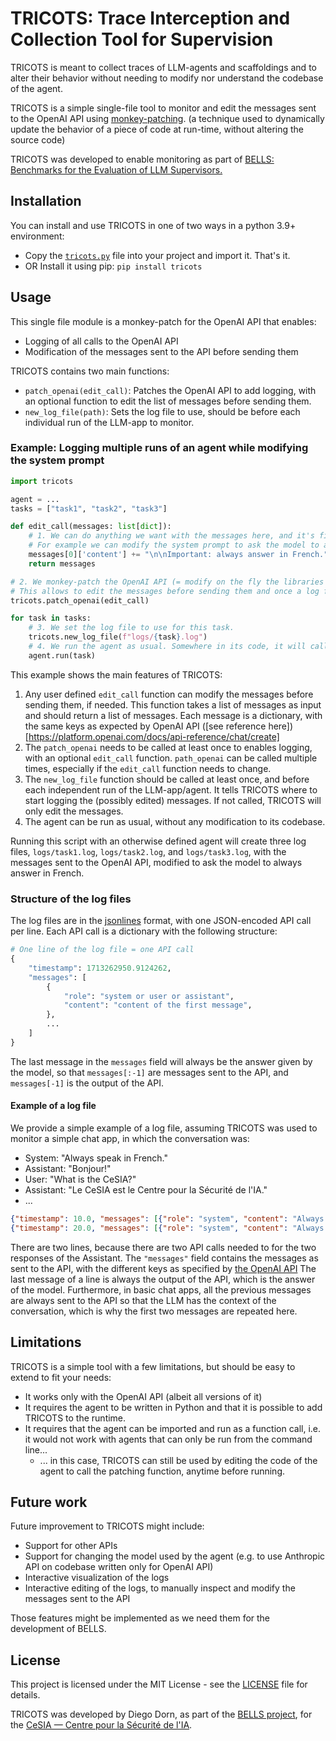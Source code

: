 # TRICOTS: Trace Interception and Collection Tool for Supervision

TRICOTS is meant to collect traces of LLM-agents and scaffoldings and to alter their behavior without needing to modify nor understand the codebase of the agent.

TRICOTS is a simple single-file tool to monitor and edit the messages sent to the OpenAI API using [monkey-patching](https://en.wikipedia.org/wiki/Monkey_patch).
(a technique used to dynamically update the behavior of a piece of code at run-time, without altering the source code)

TRICOTS was developed to enable monitoring as part of [BELLS: Benchmarks for the Evaluation of LLM Supervisors.](https://github.com/CentreSecuriteIA/BELLS)

## Installation

You can install and use TRICOTS in one of two ways in a python 3.9+ environment:
- Copy the [`tricots.py`](./src/tricots.py) file into your project and import it. That's it.
- OR Install it using pip: `pip install tricots`

## Usage

This single file module is a monkey-patch for the OpenAI API that enables:
- Logging of all calls to the OpenAI API
- Modification of the messages sent to the API before sending them

TRICOTS contains two main functions:
- `patch_openai(edit_call)`: Patches the OpenAI API to add logging, with an optional function to edit the list of messages before sending them.
- `new_log_file(path)`: Sets the log file to use, should be before each individual run of the LLM-app to monitor.

### Example: Logging multiple runs of an agent while modifying the system prompt

```python
import tricots

agent = ...
tasks = ["task1", "task2", "task3"]

def edit_call(messages: list[dict]):
    # 1. We can do anything we want with the messages here, and it's fine to modify the list in place.
    # For example we can modify the system prompt to ask the model to always answer in French:
    messages[0]['content'] += "\n\nImportant: always answer in French."
    return messages

# 2. We monkey-patch the OpenAI API (= modify on the fly the libraries of OpenAI library)
# This allows to edit the messages before sending them and once a log file is set, logging them to a file.
tricots.patch_openai(edit_call)

for task in tasks:
    # 3. We set the log file to use for this task.
    tricots.new_log_file(f"logs/{task}.log")
    # 4. We run the agent as usual. Somewhere in its code, it will call the (now patched) OpenAI API.
    agent.run(task)
```

This example shows the main features of TRICOTS:
1. Any user defined `edit_call` function can modify the messages before sending them, if needed. This function takes a list of messages as input and should return a list of messages. Each message is a dictionary, with the same keys as expected by OpenAI API ([see reference here])[https://platform.openai.com/docs/api-reference/chat/create]
2. The `patch_openai` needs to be called at least once to enables logging, with an optional `edit_call` function. `path_openai` can be called multiple times, especially if the `edit_call` function needs to change.
3. The `new_log_file` function should be called at least once, and before each independent run of the LLM-app/agent. It tells TRICOTS where to start logging the (possibly edited) messages. If not called, TRICOTS will only edit the messages.
4. The agent can be run as usual, without any modification to its codebase.

Running this script with an otherwise defined agent will create three log files, `logs/task1.log`, `logs/task2.log`, and `logs/task3.log`, with the messages sent to the OpenAI API, modified to ask the model to always answer in French.

### Structure of the log files

The log files are in the [jsonlines](http://jsonlines.org/) format, with one JSON-encoded API call per line. Each API call is a dictionary with the following structure:
```python
# One line of the log file = one API call
{
    "timestamp": 1713262950.9124262,
    "messages": [
        {
            "role": "system or user or assistant",
            "content": "content of the first message",
        },
        ...
    ]
}
```

The last message in the `messages` field will always be the answer given by the model, so that `messages[:-1]` are messages sent to the API, and `messages[-1]` is the output of the API.

#### Example of a log file

We provide a simple example of a log file, assuming TRICOTS was used to monitor a simple chat app, in which the conversation was:
- System: "Always speak in French."
- Assistant: "Bonjour!"
- User: "What is the CeSIA?"
- Assistant: "Le CeSIA est le Centre pour la Sécurité de l'IA."
- ...

```json
{"timestamp": 10.0, "messages": [{"role": "system", "content": "Always answer in French."}, {"role": "assistant", "content": "Bonjour!"}]}
{"timestamp": 20.0, "messages": [{"role": "system", "content": "Always answer in French."}, {"role": "assistant", "content": "Bonjour!"}, {"role": "user", "content": "What is the CeSIA?"}, {"role": "assistant", "content": "Le CeSIA est le Centre pour la Sécurité de l'IA."}]}
```

There are two lines, because there are two API calls needed to for the two responses of the Assistant. The `"messages"` field contains the messages as sent to the API, with the different keys as specified by [the OpenAI API](https://platform.openai.com/docs/api-reference/chat/create#chat-create-messages)
The last message of a line is always the output of the API, which is the answer of the model.
Furthermore, in basic chat apps, all the previous messages are always sent to the API so that the LLM has the context of the conversation, which is why the first two messages are repeated here.

## Limitations

TRICOTS is a simple tool with a few limitations, but should be easy to extend to fit your needs:
- It works only with the OpenAI API (albeit all versions of it)
- It requires the agent to be written in Python and that it is possible to add TRICOTS to the runtime.
- It requires that the agent can be imported and run as a function call, i.e. it would not work with agents that can only be run from the command line...
    - ... in this case, TRICOTS can still be used by editing the code of the agent to call the patching function, anytime before running.

## Future work

Future improvement to TRICOTS might include:
- Support for other APIs
- Support for changing the model used by the agent (e.g. to use Anthropic API on codebase written only for OpenAI API)
- Interactive visualization of the logs
- Interactive editing of the logs, to manually inspect and modify the messages sent to the API

Those features might be implemented as we need them for the development of BELLS.

## License

This project is licensed under the MIT License - see the [LICENSE](./LICENSE) file for details.

TRICOTS was developed by Diego Dorn, as part of the [BELLS project](https://github.com/CentreSecuriteIA/BELLS), for the [CeSIA — Centre pour la Sécurité de l'IA](https://www.securite-ia.fr/).
